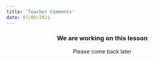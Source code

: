 ```yaml
---
title: 'Teacher Comments'
date: 07/05/2021
---
```


### <center>We are working on this lesson</center>
<center>Please come back later</center>